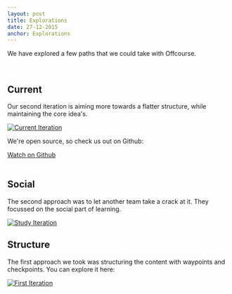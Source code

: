 ```yaml
---
layout: post
title: Explorations
date: 27-12-2015
anchor: Explorations
---
```

We have explored a few paths that we could take with Offcourse. 

<br>

## Current 

Our second iteration is aiming more towards a flatter structure, while maintaining the core idea's. 

[![Current Iteration](iteration-current.png)](http://staging.offcourse.io)

<div class="markdown__github-container">
  <p>We're open source, so check us out on Github:</p>
  <div class="markdown__github-button">
    <a class="github-button" href="https://github.com/offcourse/offcourse-frontend" data-style="mega" aria-label="Watch offcourse/offcourse-frontend on GitHub">Watch on Github</a>
  </div>
</div>

<br>

## Social

The second approach was to let another team take a crack at it. They focussed on the social part of learning.

[![Study Iteration](iteration-study.png)](http://study.offcourse.io)

## Structure

The first approach we took was structuring the content with waypoints and checkpoints. You can explore it here: 

[![First Iteration](iteration-old.png)](http://old.offcourse.io)




